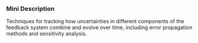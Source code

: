 ### Mini Description

Techniques for tracking how uncertainties in different components of the feedback system combine and evolve over time, including error propagation methods and sensitivity analysis.
